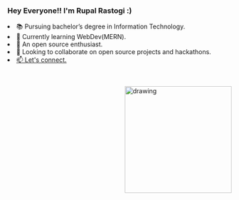 <p align=left>
  <h3>Hey Everyone!! I'm Rupal Rastogi :)</h3>
  <li>📚 Pursuing bachelor’s degree in Information Technology.</li>
  <li> 🌱 Currently learning WebDev(MERN).</li>
  <li> 🫰 An open source enthusiast.</li>
  <li> 👯 Looking to collaborate on open source projects and hackathons.</li>
  <li> <a href= "https://linktr.ee/RupalRastogi">📫 Let's connect.</a> </li>
  <p>&nbsp</p>

</p>
<p><img align="right" src="https://www.google.com/url?sa=i&url=https%3A%2F%2Fassembly.malala.org%2Fstories%2Fiwd-dream-career-illustration-series&psig=AOvVaw2bxhUDLX1DVntcIGK3X9j-&ust=1681062327704000&source=images&cd=vfe&ved=0CBEQjRxqFwoTCMjElIPrmv4CFQAAAAAdAAAAABAE" alt="drawing" width="240" /></p>
